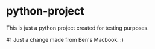 # python-project
This is just a python project created for testing purposes.


#1
Just a change made from Ben's Macbook. :)
